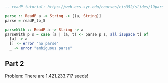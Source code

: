 
```hs
-- readP tutorial: https://web.ecs.syr.edu/courses/cis352/slides/19parsing34up.pdf

parse :: ReadP a -> String -> [(a, String)]
parse = readP_to_S

parseWith :: ReadP a -> String -> a
parseWith p s = case [a | (a, t) <- parse p s, all isSpace t] of
  [a] -> a
  [] -> error "no parse"
  _ -> error "ambiguous parse"
```


## Part 2

Problem: There are 1.421.233.717 seeds!
